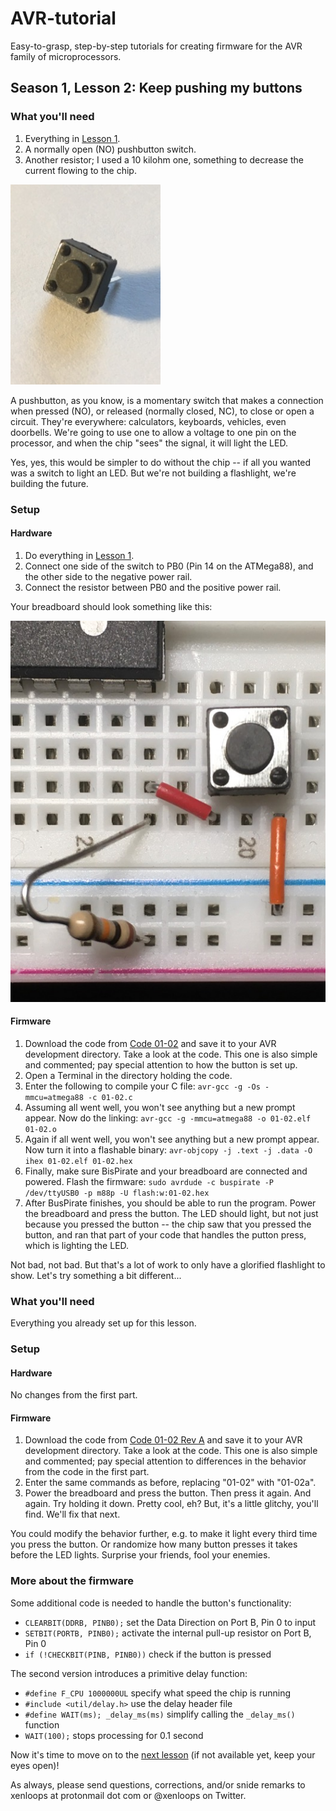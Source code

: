 # AVR-tutorial
Easy-to-grasp, step-by-step tutorials for creating firmware for the AVR family of microprocessors.

## Season 1, Lesson 2: Keep pushing my buttons

### What you'll need

1. Everything in [Lesson 1](01-01-LED-light.md).
1. A normally open (NO) pushbutton switch.
1. Another resistor; I used a 10 kilohm one, something to decrease the current flowing to the chip.

![Button](images/01-02-button.jpg)

A pushbutton, as you know, is a momentary switch that makes a connection when pressed (NO), or released (normally closed, NC), to close or open a circuit. They're everywhere: calculators, keyboards, vehicles, even doorbells. We're going to use one to allow a voltage to one pin on the processor, and when the chip "sees" the signal, it will light the LED.

Yes, yes, this would be simpler to do without the chip -- if all you wanted was a switch to light an LED. But we're not building a flashlight, we're building the future.

### Setup
#### Hardware
1. Do everything in [Lesson 1](01-01-LED-light.md).
1. Connect one side of the switch to PB0 (Pin 14 on the ATMega88), and the other side to the negative power rail.
1. Connect the resistor between PB0 and the positive power rail.

Your breadboard should look something like this:

![Button connection closeup](images/01-02-button-connect.jpg)

#### Firmware
1. Download the code from [Code 01-02](code/01-02.c) and save it to your AVR development directory. Take a look at the code. This one is also simple and commented; pay special attention to how the button is set up.
1. Open a Terminal in the directory holding the code.
1. Enter the following to compile your C file: 
`avr-gcc -g -Os -mmcu=atmega88 -c 01-02.c`
1. Assuming all went well, you won't see anything but a new prompt appear. Now do the linking:
`avr-gcc -g -mmcu=atmega88 -o 01-02.elf 01-02.o`
1. Again if all went well, you won't see anything but a new prompt appear. Now turn it into a flashable binary:
`avr-objcopy -j .text -j .data -O ihex 01-02.elf 01-02.hex`
1. Finally, make sure BisPirate and your breadboard are connected and powered. Flash the firmware:
`sudo avrdude -c buspirate -P /dev/ttyUSB0 -p m88p -U flash:w:01-02.hex`
1. After BusPirate finishes, you should be able to run the program. Power the breadboard and press the button. The LED should light, but not just because you pressed the button -- the chip saw that you pressed the button, and ran that part of your code that handles the putton press, which is lighting the LED. 

Not bad, not bad. But that's a lot of work to only have a glorified flashlight to show. Let's try something a bit different...

### What you'll need
Everything you already set up for this lesson.

### Setup
#### Hardware
No changes from the first part.

#### Firmware
1. Download the code from [Code 01-02 Rev A](code/01-02a.c) and save it to your AVR development directory. Take a look at the code. This one is also simple and commented; pay special attention to differences in the behavior from the code in the first part.
1. Enter the same commands as before, replacing "01-02" with "01-02a".
1. Power the breadboard and press the button. Then press it again. And again. Try holding it down. Pretty cool, eh? But, it's a little glitchy, you'll find. We'll fix that next.

You could modify the behavior further, e.g. to make it light every third time you press the button. Or randomize how many button presses it takes before the LED lights. Surprise your friends, fool your enemies.

### More about the firmware
Some additional code is needed to handle the button's functionality:

* `CLEARBIT(DDRB, PINB0);` set the Data Direction on Port B, Pin 0 to input
* `SETBIT(PORTB, PINB0);` activate the internal pull-up resistor on Port B, Pin 0
* `if (!CHECKBIT(PINB, PINB0))` check if the button is pressed

The second version introduces a primitive delay function:

* `#define F_CPU 1000000UL` specify what speed the chip is running
* `#include <util/delay.h>` use the delay header file
* `#define WAIT(ms); _delay_ms(ms)` simplify calling the `_delay_ms()` function
* `WAIT(100);` stops processing for 0.1 second


Now it's time to move on to the [next lesson](01-03-LED-button-int.md) (if not available yet, keep your eyes open)!

As always, please send questions, corrections, and/or snide remarks to xenloops at protonmail dot com or @xenloops on Twitter.

